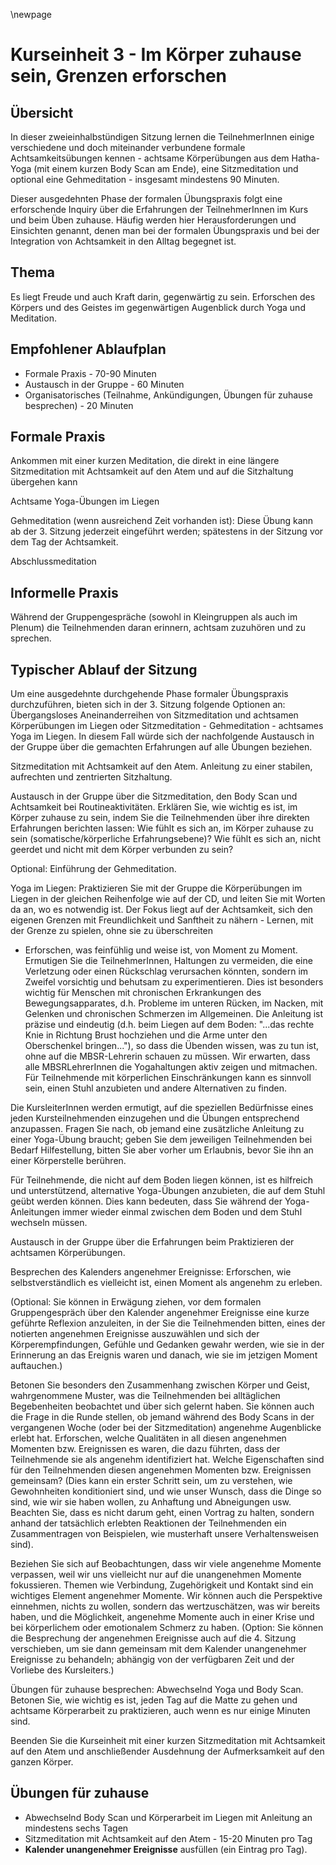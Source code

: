 \newpage

# Kurseinheit 3 - Im Körper zuhause sein, Grenzen erforschen

## Übersicht

In dieser zweieinhalbstündigen Sitzung lernen die TeilnehmerInnen einige verschiedene
und doch miteinander verbundene formale Achtsamkeitsübungen kennen - achtsame
Körperübungen aus dem Hatha-Yoga (mit einem kurzen Body Scan am Ende), eine
Sitzmeditation und optional eine Gehmeditation - insgesamt mindestens 90 Minuten.

Dieser ausgedehnten Phase der formalen Übungspraxis folgt eine erforschende Inquiry
über die Erfahrungen der TeilnehmerInnen im Kurs und beim Üben zuhause. Häufig
werden hier Herausforderungen und Einsichten genannt, denen man bei der formalen
Übungspraxis und bei der Integration von Achtsamkeit in den Alltag begegnet ist.

## Thema

Es liegt Freude und auch Kraft darin, gegenwärtig zu sein. Erforschen des Körpers und
des Geistes im gegenwärtigen Augenblick durch Yoga und Meditation.

## Empfohlener Ablaufplan

- Formale Praxis - 70-90 Minuten
- Austausch in der Gruppe - 60 Minuten
- Organisatorisches (Teilnahme, Ankündigungen, Übungen für zuhause besprechen) - 20 Minuten

## Formale Praxis

Ankommen mit einer kurzen Meditation, die direkt in eine längere Sitzmeditation mit
Achtsamkeit auf den Atem und auf die Sitzhaltung übergehen kann

Achtsame Yoga-Übungen im Liegen

Gehmeditation (wenn ausreichend Zeit vorhanden ist): Diese Übung kann ab der 3.
Sitzung jederzeit eingeführt werden; spätestens in der Sitzung vor dem Tag der
Achtsamkeit.

Abschlussmeditation

## Informelle Praxis

Während der Gruppengespräche (sowohl in Kleingruppen als auch im Plenum) die
Teilnehmenden daran erinnern, achtsam zuzuhören und zu sprechen.

## Typischer Ablauf der Sitzung

Um eine ausgedehnte durchgehende Phase formaler Übungspraxis durchzuführen,
bieten sich in der 3. Sitzung folgende Optionen an: Übergangsloses Aneinanderreihen
von Sitzmeditation und achtsamen Körperübungen im Liegen oder Sitzmeditation -
Gehmeditation - achtsames Yoga im Liegen. In diesem Fall würde sich der
nachfolgende Austausch in der Gruppe über die gemachten Erfahrungen auf alle
Übungen beziehen.

Sitzmeditation mit Achtsamkeit auf den Atem. Anleitung zu einer stabilen, aufrechten
und zentrierten Sitzhaltung.

Austausch in der Gruppe über die Sitzmeditation, den Body Scan und Achtsamkeit bei
Routineaktivitäten. Erklären Sie, wie wichtig es ist, im Körper zuhause zu sein, indem
Sie die Teilnehmenden über ihre direkten Erfahrungen berichten lassen: Wie fühlt es
sich an, im Körper zuhause zu sein (somatische/körperliche Erfahrungsebene)? Wie
fühlt es sich an, nicht geerdet und nicht mit dem Körper verbunden zu sein?

Optional: Einführung der Gehmeditation.

Yoga im Liegen: Praktizieren Sie mit der Gruppe die Körperübungen im Liegen in der
gleichen Reihenfolge wie auf der CD, und leiten Sie mit Worten da an, wo es notwendig
ist. Der Fokus liegt auf der Achtsamkeit, sich den eigenen Grenzen mit Freundlichkeit
und Sanftheit zu nähern - Lernen, mit der Grenze zu spielen, ohne sie zu überschreiten
- Erforschen, was feinfühlig und weise ist, von Moment zu Moment. Ermutigen Sie die
TeilnehmerInnen, Haltungen zu vermeiden, die eine Verletzung oder einen Rückschlag
verursachen könnten, sondern im Zweifel vorsichtig und behutsam zu experimentieren.
Dies ist besonders wichtig für Menschen mit chronischen Erkrankungen des
Bewegungsapparates, d.h. Probleme im unteren Rücken, im Nacken, mit Gelenken und
chronischen Schmerzen im Allgemeinen. Die Anleitung ist präzise und eindeutig (d.h.
beim Liegen auf dem Boden: "...das rechte Knie in Richtung Brust hochziehen und die
Arme unter den Oberschenkel bringen..."), so dass die Übenden wissen, was zu tun ist,
ohne auf die MBSR-Lehrerin schauen zu müssen. Wir erwarten, dass alle
MBSRLehrerInnen die Yogahaltungen aktiv zeigen und mitmachen. Für Teilnehmende
mit körperlichen Einschränkungen kann es sinnvoll sein, einen Stuhl anzubieten und
andere Alternativen zu finden.

Die KursleiterInnen werden ermutigt, auf die speziellen Bedürfnisse eines jeden
Kursteilnehmenden einzugehen und die Übungen entsprechend anzupassen. Fragen
Sie nach, ob jemand eine zusätzliche Anleitung zu einer Yoga-Übung braucht; geben
Sie dem jeweiligen Teilnehmenden bei Bedarf Hilfestellung, bitten Sie aber vorher um
Erlaubnis, bevor Sie ihn an einer Körperstelle berühren.

Für Teilnehmende, die nicht auf dem Boden liegen können, ist es hilfreich und
unterstützend, alternative Yoga-Übungen anzubieten, die auf dem Stuhl geübt werden
können. Dies kann bedeuten, dass Sie während der Yoga-Anleitungen immer wieder
einmal zwischen dem Boden und dem Stuhl wechseln müssen.

Austausch in der Gruppe über die Erfahrungen beim Praktizieren der achtsamen
Körperübungen.

Besprechen des Kalenders angenehmer Ereignisse: Erforschen, wie selbstverständlich
es vielleicht ist, einen Moment als angenehm zu erleben.

(Optional: Sie können in Erwägung ziehen, vor dem formalen Gruppengespräch über
den Kalender angenehmer Ereignisse eine kurze geführte Reflexion anzuleiten, in der
Sie die Teilnehmenden bitten, eines der notierten angenehmen Ereignisse auszuwählen
und sich der Körperempfindungen, Gefühle und Gedanken gewahr werden, wie sie in
der Erinnerung an das Ereignis waren und danach, wie sie im jetzigen Moment
auftauchen.)

Betonen Sie besonders den Zusammenhang zwischen Körper und Geist,
wahrgenommene Muster, was die Teilnehmenden bei alltäglichen Begebenheiten
beobachtet und über sich gelernt haben. Sie können auch die Frage in die Runde
stellen, ob jemand während des Body Scans in der vergangenen Woche (oder bei der
Sitzmeditation) angenehme Augenblicke erlebt hat. Erforschen, welche Qualitäten in all
diesen angenehmen Momenten bzw. Ereignissen es waren, die dazu führten, dass der
Teilnehmende sie als angenehm identifiziert hat. Welche Eigenschaften sind für den
Teilnehmenden diesen angenehmen Momenten bzw. Ereignissen gemeinsam? (Dies
kann ein erster Schritt sein, um zu verstehen, wie Gewohnheiten konditioniert sind, und
wie unser Wunsch, dass die Dinge so sind, wie wir sie haben wollen, zu Anhaftung und
Abneigungen usw. Beachten Sie, dass es nicht darum geht, einen Vortrag zu halten,
sondern anhand der tatsächlich erlebten Reaktionen der Teilnehmenden ein
Zusammentragen von Beispielen, wie musterhaft unsere Verhaltensweisen sind).

Beziehen Sie sich auf Beobachtungen, dass wir viele angenehme Momente verpassen,
weil wir uns vielleicht nur auf die unangenehmen Momente fokussieren. Themen wie
Verbindung, Zugehörigkeit und Kontakt sind ein wichtiges Element angenehmer
Momente. Wir können auch die Perspektive einnehmen, nichts zu wollen, sondern das
wertzuschätzen, was wir bereits haben, und die Möglichkeit, angenehme Momente
auch in einer Krise und bei körperlichem oder emotionalem Schmerz zu haben.
(Option: Sie können die Besprechung der angenehmen Ereignisse auch auf die 4.
Sitzung verschieben, um sie dann gemeinsam mit dem Kalender unangenehmer
Ereignisse zu behandeln; abhängig von der verfügbaren Zeit und der Vorliebe des
Kursleiters.)

Übungen für zuhause besprechen: Abwechselnd Yoga und Body Scan. Betonen Sie,
wie wichtig es ist, jeden Tag auf die Matte zu gehen und achtsame Körperarbeit zu
praktizieren, auch wenn es nur einige Minuten sind.

Beenden Sie die Kurseinheit mit einer kurzen Sitzmeditation mit Achtsamkeit auf den
Atem und anschließender Ausdehnung der Aufmerksamkeit auf den ganzen Körper.

## Übungen für zuhause

- Abwechselnd Body Scan und Körperarbeit im Liegen mit Anleitung an mindestens sechs Tagen
- Sitzmeditation mit Achtsamkeit auf den Atem - 15-20 Minuten pro Tag
- __Kalender unangenehmer Ereignisse__ ausfüllen (ein Eintrag pro Tag).
